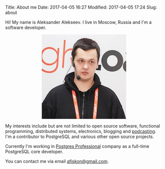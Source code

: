 Title: About me
Date: 2017-04-05 16:27
Modified: 2017-04-05 17:24
Slug: about


Hi! My name is Aleksander Alekseev. I live in Moscow, Russia and I'm a software
developer.

<img alt="Aleksander Alekseev" src="/static/about.jpg"
  style="display: block; margin: auto;" />

My interests include but are not limited to open source software, functional
programming, distributed systems, electronics, blogging and
[podcasting](http://devzen.ru/). I'm a contributor to PostgreSQL and
various other open source projects.

Currently I'm working in [Postgres Professional](https://postgrespro.com/)
company as a full-time PostgreSQL core developer.

You can contact me via email [afiskon@gmail.com](mailto:afiskon@gmail.com).
